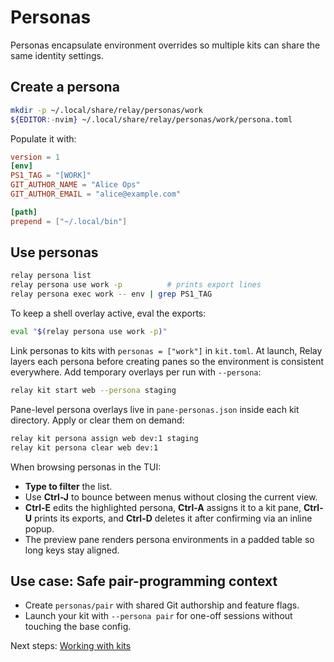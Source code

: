 # Personas

Personas encapsulate environment overrides so multiple kits can share the same identity settings.

## Create a persona
```sh
mkdir -p ~/.local/share/relay/personas/work
${EDITOR:-nvim} ~/.local/share/relay/personas/work/persona.toml
```
Populate it with:
```toml
version = 1
[env]
PS1_TAG = "[WORK]"
GIT_AUTHOR_NAME = "Alice Ops"
GIT_AUTHOR_EMAIL = "alice@example.com"

[path]
prepend = ["~/.local/bin"]
```

## Use personas
```sh
relay persona list
relay persona use work -p          # prints export lines
relay persona exec work -- env | grep PS1_TAG
```
To keep a shell overlay active, eval the exports:
```sh
eval "$(relay persona use work -p)"
```

Link personas to kits with `personas = ["work"]` in `kit.toml`. At launch, Relay layers each persona before creating panes so the environment is consistent everywhere. Add temporary overlays per run with `--persona`:
```sh
relay kit start web --persona staging
```

Pane-level persona overlays live in `pane-personas.json` inside each kit directory. Apply or clear them on demand:
```sh
relay kit persona assign web dev:1 staging
relay kit persona clear web dev:1
```

When browsing personas in the TUI:
- **Type to filter** the list.
- Use **Ctrl-J** to bounce between menus without closing the current view.
- **Ctrl-E** edits the highlighted persona, **Ctrl-A** assigns it to a kit pane, **Ctrl-U** prints its exports, and **Ctrl-D** deletes it after confirming via an inline popup.
- The preview pane renders persona environments in a padded table so long keys stay aligned.

## Use case: Safe pair-programming context
- Create `personas/pair` with shared Git authorship and feature flags.
- Launch your kit with `--persona pair` for one-off sessions without touching the base config.

Next steps: [Working with kits](kits.md)
